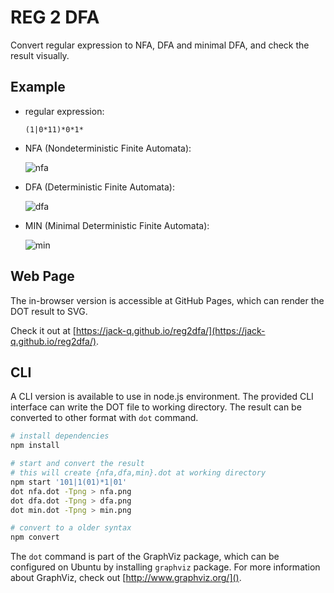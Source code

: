 REG 2 DFA
=========

Convert regular expression to NFA, DFA and minimal DFA,
and check the result visually. 

Example
-------
* regular expression:
  
  `(1|0*11)*0*1*`

* NFA (Nondeterministic Finite Automata):

  ![nfa](https://cdn.rawgit.com/Jack-Q/reg2dfa/master/doc/nfa.svg)

* DFA (Deterministic Finite Automata):

  ![dfa](https://cdn.rawgit.com/Jack-Q/reg2dfa/master/doc/dfa.svg)

* MIN (Minimal Deterministic Finite Automata):

  ![min](https://cdn.rawgit.com/Jack-Q/reg2dfa/master/doc/min.svg)


Web Page
--------

The in-browser version is accessible at GitHub Pages, which can 
render the DOT result to SVG.

Check it out at [https://jack-q.github.io/reg2dfa/](https://jack-q.github.io/reg2dfa/).

CLI
---

A CLI version is available to use in node.js environment.
The provided CLI interface can write the DOT file to working directory.
The result can be converted to other format with `dot` command.

```bash
# install dependencies
npm install

# start and convert the result
# this will create {nfa,dfa,min}.dot at working directory
npm start '101|1(01)*1|01'
dot nfa.dot -Tpng > nfa.png
dot dfa.dot -Tpng > dfa.png
dot min.dot -Tpng > min.png

# convert to a older syntax
npm convert

```

The `dot` command is part of the GraphViz package, which can be 
configured on Ubuntu by installing `graphviz` package. For more information about GraphViz, check out [http://www.graphviz.org/]().